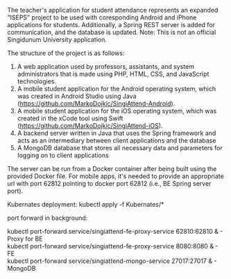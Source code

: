 The teacher's application for student attendance represents an expanded "ISEPS" project to be used with coresponding Android and iPhone applications for students. Additionally, a Spring REST server is added for communication, and the database is updated.
Note: This is not an official Singidunum University application.


The structure of the project is as follows:
1. A web application used by professors, assistants, and system administrators that is made using PHP, HTML, CSS, and JavaScript technologies.
2. A mobile student application for the Android operating system, which was created in Android Studio using Java (https://github.com/MarkoDojkic/SingiAttend-Android).
3. A mobile student application for the iOS operating system, which was created in the xCode tool using Swift (https://github.com/MarkoDojkic/SingiAttend-iOS).
4. A backend server written in Java that uses the Spring framework and acts as an intermediary between client applications and the database
5. A MongoDB database that stores all necessary data and parameters for logging on to client applications


The server can be run from a Docker container after being built using the provided Docker file.
For mobile apps, it's needed to provide an appropriate url with port 62812 pointing to docker port 62812 (i.e., BE Spring server port).

Kubernates deployment: kubectl apply -f Kubernates/*

port forward in background:

kubectl port-forward service/singiattend-fe-proxy-service 62810:62810 & - Proxy for BE  
kubectl port-forward service/singiattend-fe-proxy-service 8080:8080 & - FE  
kubectl port-forward service/singiattend-mongo-service 27017:27017 & - MongoDB